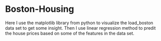# Boston-Housing
Here I use the matplotlib library from python to visualize the load_boston data set to get some insight. Then I use linear regression method to predit the house prices based on some of the features in the data set.
